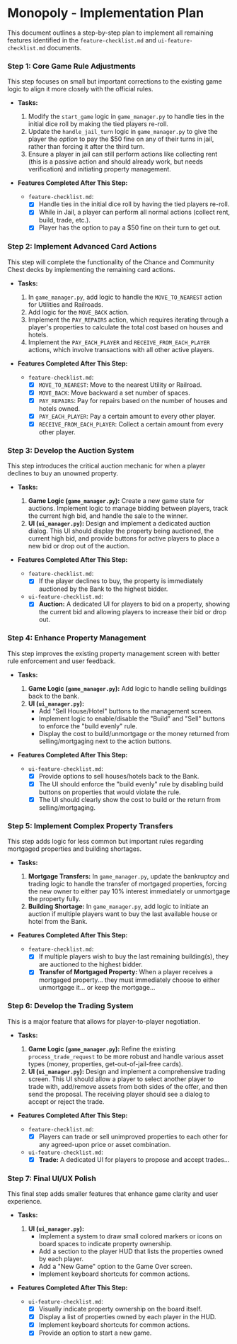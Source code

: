 # Monopoly - Implementation Plan

This document outlines a step-by-step plan to implement all remaining features identified in the `feature-checklist.md` and `ui-feature-checklist.md` documents.

### **Step 1: Core Game Rule Adjustments**

This step focuses on small but important corrections to the existing game logic to align it more closely with the official rules.

*   **Tasks:**
    1.  Modify the `start_game` logic in `game_manager.py` to handle ties in the initial dice roll by making the tied players re-roll.
    2.  Update the `handle_jail_turn` logic in `game_manager.py` to give the player the *option* to pay the $50 fine on any of their turns in jail, rather than forcing it after the third turn.
    3.  Ensure a player in jail can still perform actions like collecting rent (this is a passive action and should already work, but needs verification) and initiating property management.

*   **Features Completed After This Step:**
    *   `feature-checklist.md`:
        *   [x] Handle ties in the initial dice roll by having the tied players re-roll.
        *   [x] While in Jail, a player can perform all normal actions (collect rent, build, trade, etc.).
        *   [x] Player has the option to pay a $50 fine on their turn to get out.

### **Step 2: Implement Advanced Card Actions**

This step will complete the functionality of the Chance and Community Chest decks by implementing the remaining card actions.

*   **Tasks:**
    1.  In `game_manager.py`, add logic to handle the `MOVE_TO_NEAREST` action for Utilities and Railroads.
    2.  Add logic for the `MOVE_BACK` action.
    3.  Implement the `PAY_REPAIRS` action, which requires iterating through a player's properties to calculate the total cost based on houses and hotels.
    4.  Implement the `PAY_EACH_PLAYER` and `RECEIVE_FROM_EACH_PLAYER` actions, which involve transactions with all other active players.

*   **Features Completed After This Step:**
    *   `feature-checklist.md`:
        *   [x] `MOVE_TO_NEAREST`: Move to the nearest Utility or Railroad.
        *   [x] `MOVE_BACK`: Move backward a set number of spaces.
        *   [x] `PAY_REPAIRS`: Pay for repairs based on the number of houses and hotels owned.
        *   [x] `PAY_EACH_PLAYER`: Pay a certain amount to every other player.
        *   [x] `RECEIVE_FROM_EACH_PLAYER`: Collect a certain amount from every other player.

### **Step 3: Develop the Auction System**

This step introduces the critical auction mechanic for when a player declines to buy an unowned property.

*   **Tasks:**
    1.  **Game Logic (`game_manager.py`):** Create a new game state for auctions. Implement logic to manage bidding between players, track the current high bid, and handle the sale to the winner.
    2.  **UI (`ui_manager.py`):** Design and implement a dedicated auction dialog. This UI should display the property being auctioned, the current high bid, and provide buttons for active players to place a new bid or drop out of the auction.

*   **Features Completed After This Step:**
    *   `feature-checklist.md`:
        *   [x] If the player declines to buy, the property is immediately auctioned by the Bank to the highest bidder.
    *   `ui-feature-checklist.md`:
        *   [x] **Auction:** A dedicated UI for players to bid on a property, showing the current bid and allowing players to increase their bid or drop out.

### **Step 4: Enhance Property Management**

This step improves the existing property management screen with better rule enforcement and user feedback.

*   **Tasks:**
    1.  **Game Logic (`game_manager.py`):** Add logic to handle selling buildings back to the bank.
    2.  **UI (`ui_manager.py`):**
        *   Add "Sell House/Hotel" buttons to the management screen.
        *   Implement logic to enable/disable the "Build" and "Sell" buttons to enforce the "build evenly" rule.
        *   Display the cost to build/unmortgage or the money returned from selling/mortgaging next to the action buttons.

*   **Features Completed After This Step:**
    *   `ui-feature-checklist.md`:
        *   [x] Provide options to sell houses/hotels back to the Bank.
        *   [x] The UI should enforce the "build evenly" rule by disabling build buttons on properties that would violate the rule.
        *   [x] The UI should clearly show the cost to build or the return from selling/mortgaging.

### **Step 5: Implement Complex Property Transfers**

This step adds logic for less common but important rules regarding mortgaged properties and building shortages.

*   **Tasks:**
    1.  **Mortgage Transfers:** In `game_manager.py`, update the bankruptcy and trading logic to handle the transfer of mortgaged properties, forcing the new owner to either pay 10% interest immediately or unmortgage the property fully.
    2.  **Building Shortage:** In `game_manager.py`, add logic to initiate an auction if multiple players want to buy the last available house or hotel from the Bank.

*   **Features Completed After This Step:**
    *   `feature-checklist.md`:
        *   [x] If multiple players wish to buy the last remaining building(s), they are auctioned to the highest bidder.
        *   [x] **Transfer of Mortgaged Property:** When a player receives a mortgaged property... they must immediately choose to either unmortgage it... or keep the mortgage...

### **Step 6: Develop the Trading System**

This is a major feature that allows for player-to-player negotiation.

*   **Tasks:**
    1.  **Game Logic (`game_manager.py`):** Refine the existing `process_trade_request` to be more robust and handle various asset types (money, properties, get-out-of-jail-free cards).
    2.  **UI (`ui_manager.py`):** Design and implement a comprehensive trading screen. This UI should allow a player to select another player to trade with, add/remove assets from both sides of the offer, and then send the proposal. The receiving player should see a dialog to accept or reject the trade.

*   **Features Completed After This Step:**
    *   `feature-checklist.md`:
        *   [x] Players can trade or sell unimproved properties to each other for any agreed-upon price or asset combination.
    *   `ui-feature-checklist.md`:
        *   [x] **Trade:** A dedicated UI for players to propose and accept trades...

### **Step 7: Final UI/UX Polish**

This final step adds smaller features that enhance game clarity and user experience.

*   **Tasks:**
    1.  **UI (`ui_manager.py`):**
        *   Implement a system to draw small colored markers or icons on board spaces to indicate property ownership.
        *   Add a section to the player HUD that lists the properties owned by each player.
        *   Add a "New Game" option to the Game Over screen.
        *   Implement keyboard shortcuts for common actions.

*   **Features Completed After This Step:**
    *   `ui-feature-checklist.md`:
        *   [x] Visually indicate property ownership on the board itself.
        *   [x] Display a list of properties owned by each player in the HUD.
        *   [x] Implement keyboard shortcuts for common actions.
        *   [x] Provide an option to start a new game.
